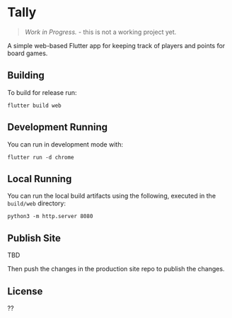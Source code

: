 # Tally

> *Work in Progress.* - this is not a working project yet.

A simple web-based Flutter app for keeping track of players and points for board games.

## Building

To build for release run:

    flutter build web

## Development Running

You can run in development mode with:

    flutter run -d chrome

## Local Running

You can run the local build artifacts using the following, executed in the `build/web` directory:

    python3 -m http.server 8080


## Publish Site

TBD

Then push the changes in the production site repo to publish the changes.


## License

??
